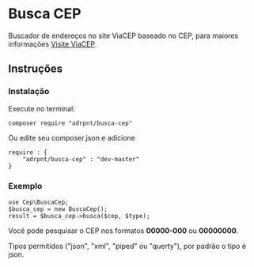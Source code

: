 # Busca CEP
Buscador de endereços no site ViaCEP baseado no CEP, para maiores informações [Visite ViaCEP](https://viacep.com.br/).

## Instruções

### Instalação
Execute no terminal:
```
composer require "adrpnt/busca-cep"
```

Ou edite seu composer.json e adicione
```
require : {
    "adrpnt/busca-cep" : "dev-master"
}
```
### Exemplo
```
use Cep\BuscaCep;
$busca_cep = new BuscaCep();
result = $busca_cep->busca($cep, $type);
```

Você pode pesquisar o CEP nos formatos **00000-000** ou **00000000**.

Tipos permitidos ("json", "xml", "piped" ou "querty"), por padrão o tipo é json.